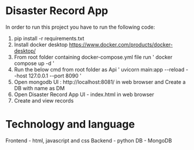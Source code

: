 # Disaster Record App

In order to run this project you have to run the following code:

1. pip install -r requirements.txt
2. Install docker desktop https://www.docker.com/products/docker-desktop/
3. From root folder containing docker-compose.yml file run ' docker compose up -d '
4. Run the below cmd from root folder as Api  ' uvicorn main:app --reload --host 127.0.0.1 --port 8090 '
5. Open mongodb UI : http://localhost:8081/ in web browser and Create a DB with name as DM
6. Open Disaster Record App UI - index.html in web browser 
7. Create and view records 

# Technology and language

Frontend - html, javascript and css
Backend - python
DB - MongoDB



